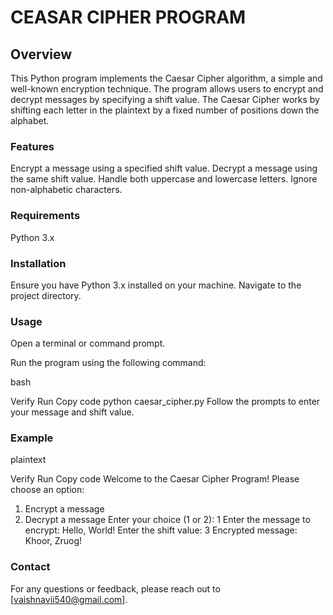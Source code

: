 # CEASAR CIPHER PROGRAM

## Overview
This Python program implements the Caesar Cipher algorithm, a simple and well-known encryption technique. The program allows users to encrypt and decrypt messages by specifying a shift value. The Caesar Cipher works by shifting each letter in the plaintext by a fixed number of positions down the alphabet.

### Features
Encrypt a message using a specified shift value.
Decrypt a message using the same shift value.
Handle both uppercase and lowercase letters.
Ignore non-alphabetic characters.
### Requirements
Python 3.x
### Installation
Ensure you have Python 3.x installed on your machine.
Navigate to the project directory.
### Usage
Open a terminal or command prompt.

Run the program using the following command:

bash

Verify
Run
Copy code
python caesar_cipher.py
Follow the prompts to enter your message and shift value.

### Example
plaintext

Verify
Run
Copy code
Welcome to the Caesar Cipher Program!
Please choose an option:
1. Encrypt a message
2. Decrypt a message
Enter your choice (1 or 2): 1
Enter the message to encrypt: Hello, World!
Enter the shift value: 3
Encrypted message: Khoor, Zruog!
### Contact
For any questions or feedback, please reach out to [vaishnavii540@gmail.com].




